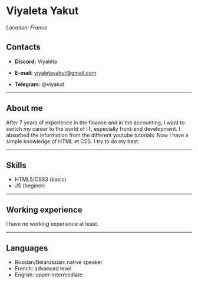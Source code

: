 # Viyaleta Yakut 

###### Location: France


## Contacts

+ **Discord:** Viyaleta

+ **E-mail:** viyaletayakut@gmail.com

+ **Telegram:** @viyakut
**************************
## About me

After 7 years of experience in the finance and in the accounting, I want to switch my career to the world of IT, especially front-end development.
I absorbed the information from the different youtube tutorials. Now I have a simple knowledge of HTML et CSS. I try to do my best.
***********************
## Skills

+ HTML5/CSS3 (basic)
+ JS (beginer)
***********************
## Working experience

I have no working experience at least.
***********************
## Languages

+ Russian/Belarussian: native speaker
+ French: advanced level
+ English: upper-intermediate
